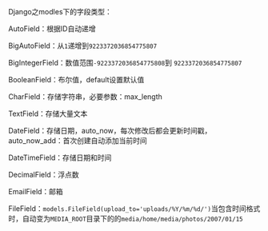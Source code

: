 Django之modles下的字段类型：

AutoField：根据ID自动递增

BigAutoField：从`1`递增到`9223372036854775807` 

BigIntegerField：数值范围`-9223372036854775808`到 `9223372036854775807` 

BooleanField：布尔值，default设置默认值

CharField：存储字符串，必要参数：max_length

TextField：存储大量文本

DateField：存储日期，auto_now，每次修改后都会更新时间戳，auto_now_add：首次创建自动添加当前时间

DateTimeField：存储日期和时间

DecimalField：浮点数

EmailField：邮箱

FileField：`models.FileField(upload_to='uploads/%Y/%m/%d/')`当包含时间格式时，自动变为`MEDIA_ROOT`目录下的的`media/home/media/photos/2007/01/15 `